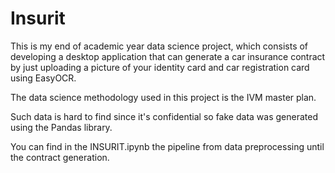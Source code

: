 # Insurit
This is my end of academic year data science project, which consists of developing a desktop application that can generate a car insurance contract by just uploading a picture of your identity card and car registration card using EasyOCR.

The data science methodology used in this project is the IVM master plan.

Such data is hard to find since it's confidential so fake data was generated using the Pandas library.

You can find in the INSURIT.ipynb the pipeline from data preprocessing until the contract generation.
